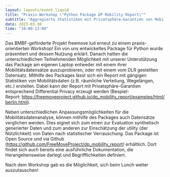 ```yaml
---
layout: layouts/event.liquid
title: "Praxis-Workshop \"Python Package DP Mobility Report\""
subtitle: "Aggregierte Statistiken mit Privatsphäre-Garantien von Mobilitätsdatensätzen"
date: 2023-03-30
time: "10:00-13:00"
---
```


Das BMBF-geförderte Projekt freemove lud erneut zu einem praxis-orientierten Workshop! Ein von uns entwickeltes Package für Python wurde präsentiert und dessen Nutzung erklärt. Danach hatten die unterschiedlichen Teilnehmenden Möglichkeit mit unserer Unterstützung das Package am eigenen Laptop entweder mit einem ihrer Mobilitätsdatensätze auszuprobieren, oder mit einem vom DLR gestellten Datensatz. Mithilfe des Packages lässt sich ein Report mit gängigen Statistiken von Mobilitätsdaten (z.B. räumliche Verteilung, Wegelängen, etc.) erstellen. Dabei kann der Report mit Privatsphäre-Garantien entsprechend Differential Privacy erzeugt werden (Bespiel-Report: https://freemoveproject.github.io/dp_mobility_report/examples/html/berlin.html).

Neben unterschiedlichen Anpassungsmöglichkeiten für die Mobilitätsdatenanalyse, können mithilfe des Packages auch Datensätze verglichen werden. Dies eignet sich zum einen zur Evaluation synthetisch generierter Daten und zum anderen zur Einschätzung der utility (der Nützlichkeit) von Daten nach statistischer Verrauschung. Das Package ist Open Source und via Github (https://github.com/FreeMoveProject/dp_mobility_report) erhältlich. Dort findet sich auch bereits eine ausführliche Dokumentation, die Herangehensweise darlegt und Begrifflichkeiten definiert.

Nach dem Workshop gab es die Möglichkeit, sich beim Lunch weiter auszutauschen!


